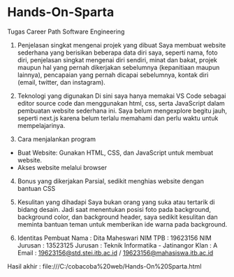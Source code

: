 # Hands-On-Sparta
Tugas Career Path Software Engineering

1. Penjelasan singkat mengenai projek yang dibuat
Saya membuat website sederhana yang berisikan beberapa data diri saya, seperti nama, foto diri, penjelasan singkat mengenai diri sendiri, minat dan bakat, projek maupun hal yang pernah dikerjakan sebelumnya (kepanitiaan maupun lainnya), pencapaian yang pernah dicapai sebelumnya, kontak diri (email, twitter, dan instagram).

2. Teknologi yang digunakan
Di sini saya hanya memakai VS Code sebagai editor source code dan menggunakan html, css, serta JavaScript dalam pembuatan website sederhana ini. Saya belum mengexplore begitu jauh, seperti next.js karena belum terlalu memahami dan perlu waktu untuk mempelajarinya.

3. Cara menjalankan program
- Buat Website: Gunakan HTML, CSS, dan JavaScript untuk membuat website.
- Akses website melalui browser

4. Bonus yang dikerjakan
Parsial, sedikit menghias website dengan bantuan CSS

5. Kesulitan yang dihadapi
Saya bukan orang yang suka atau tertarik di bidang desain. Jadi saat menentukan posisi foto pada background, background color, dan background header, saya sedikit kesulitan dan meminta bantuan teman untuk memberikan ide warna pada background.

6. Identitas Pembuat
Nama : Dita Maheswari
NIM TPB : 19623156
NIM Jurusan : 13523125
Jurusan : Teknik Informatika - Jatinangor
Klan : A
Email : 19623156@std.stei.itb.ac.id / 19623156@mahasiswa.itb.ac.id

Hasil akhir : file:///C:/cobacoba%20web/Hands-On%20Sparta.html
